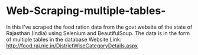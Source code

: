 # Web-Scraping-multiple-tables-
In this I've scraped the food ration data from the govt website of the state of Rajasthan (India) using Selenium and BeautifulSoup. The data is in the form of multiple tables in the database
Website Link: http://food.raj.nic.in/DistrictWiseCategoryDetails.aspx
